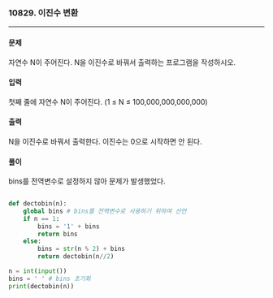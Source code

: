 ### 10829. 이진수 변환 ###

<hr>

#### 문제 ####
자연수 N이 주어진다. N을 이진수로 바꿔서 출력하는 프로그램을 작성하시오.

#### 입력 ####
첫째 줄에 자연수 N이 주어진다. (1 ≤ N ≤ 100,000,000,000,000)

#### 출력 ####
N을 이진수로 바꿔서 출력한다. 이진수는 0으로 시작하면 안 된다.

#### 풀이 ####
bins를 전역변수로 설정하지 않아 문제가 발생했었다.



```py

def dectobin(n):
    global bins # bins를 전역변수로 사용하기 위하여 선언
    if n == 1:
        bins = '1' + bins
        return bins
    else:
        bins = str(n % 2) + bins
        return dectobin(n//2)    

n = int(input())
bins = ' ' # bins 초기화
print(dectobin(n))

```